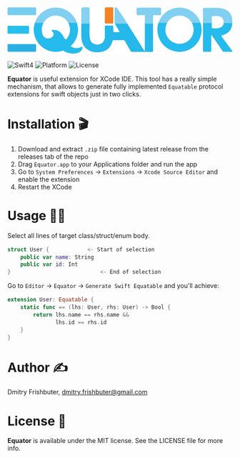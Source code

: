 <p align="center">
  <img src="img/equator.png" width="600" alt="Equator"/>
</p>

![Swift4](https://img.shields.io/badge/Swift-4.0-orange.svg?style=flat")
![Platform](https://img.shields.io/badge/Platform-Mac%20OS-lightgrey.svg)
![License](https://img.shields.io/packagist/l/doctrine/orm.svg)

**Equator** is useful extension for XCode IDE. This tool has a really simple mechanism, that allows to generate fully implemented `Equatable` protocol extensions for swift objects just in two clicks.

# Installation 🎬

1. Download and extract `.zip` file containing latest release from the releases tab of the repo
2. Drag `Equator.app` to your Applications folder and run the app
3. Go to `System Preferences` -> `Extensions` -> `Xcode Source Editor` and enable the extension
4. Restart the XCode

# Usage 🏄‍♂️

Select all lines of target class/struct/enum body.

```swift
struct User {            <- Start of selection
    public var name: String
    public var id: Int
}                            <- End of selection
```

Go to `Editor` -> `Equator` -> `Generate Swift Equatable` and you'll achieve:

```swift
extension User: Equatable {
    static func == (lhs: User, rhs: User) -> Bool {
        return lhs.name == rhs.name &&
               lhs.id == rhs.id
    }
}
```

# Author ✍️

Dmitry Frishbuter, dmitry.frishbuter@gmail.com

# License 📃

**Equator** is available under the MIT license. See the LICENSE file for more info.
